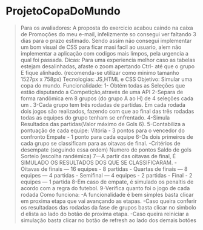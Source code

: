 # ProjetoCopaDoMundo


>Para os avaliadores:
    A proposta do exercicio acabou  caindo na caixa de Promoções do meu e-mail, infelizmente  so consegui  ver faltando 3 dias para o prazo estimado. Sendo assim não consegui implementar um bom visual de CSS para ficar masi facil ao usuario, alem não implementar a aplicação com codigos mais limpos, pela urgencia a qual foi passada. 
>Dicas:
    Para uma experiencia melhor caso as tabelas estejam desalinhadas, afaste o zoom apertando Ctrl- até que o grupo E fique alinhado.
    (recomenda-se utilizar como minimo tamanho 1527px x 758px)
>Tecnologias:
    JS,HTML e CSS
>Objetivo:
    Simular uma copa do mundo.
>Funcionalidade:
    1- Obtém todas as Seleções que estão disputando a Competição,através de uma API
    2-Separa de forma randômica em 8 grupos (do grupo A ao H) de 4 seleções cada um .
    3-Cada grupo tem três rodadas de partidas. Em cada rodada dois jogos são realizados, fazendo com
    que ao final das três rodadas todas as equipes do grupo tenham se enfrentado. 
    4-Simula Resultados das partidas(Valor máximo de Gols 6).
    5-Contabiliza a pontuação de cada equipe:
        Vitória - 3 pontos para o vencedor do confronto
        Empate - 1 ponto para cada equipe
    6-Os dois primeiros de cada grupo se classificam para as oitavas de final.
        -Critérios de desempate (seguindo essa ordem)
             Numero de pontos
             Saldo de gols
             Sorteio (escolha randémica)
    7—A partir das oitavas de final, É SIMULADO OS RESULTADOS DOS QUE SE CLASSIFICARAM. 
        - Oitavas de finais — 16 equipes - 8 partidas
        - Quartas de finais — 8 equipes — 4 partidas
        - Semifinal — 4 equipes - 2 partidas
        - Final - 2 equipes — 1 partida
    8-Em caso de empate, é simulado os penaltis de acordo com a regra do futebol.
    9-Verifica quanto foi o jogo de cada rodada
> Como funciona:
    -A funcionalidade é bem simples basta clicar em proxima etapa que vai avançando as etapas.
    -Caso queira conferir os resultadaos das rodadas da fase de grupos basta clicar no simbolo d elista ao lado do botão de proxima etapa.
    -Caso queira reiniciar a simulação basta  clicar no botão de refresh ao lado dos demais botões




